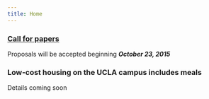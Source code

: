 ```yaml
---
title: Home
---
```


### [Call for papers](../../themes/bootstrapndlc/assets/NDLC_CFP.pdf)
  Proposals will be accepted beginning **_October 23, 2015_**
  
### Low-cost housing on the UCLA campus includes meals
  Details coming soon
